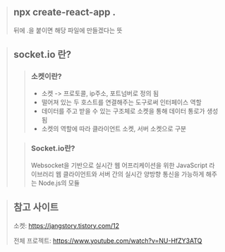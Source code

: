 > ## npx create-react-app .
>
> 뒤에 .을 붙이면 해당 파일에 만들겠다는 뜻

> ## socket.io 란?
>
> > ### 소켓이란?
> >
> > - 소켓 -> 프로토콜, ip주소, 포트넘버로 정의 됨
> > - 떨어져 있는 두 호스트를 연결해주는 도구로써 인터페이스 역할
> > - 데이터를 주고 받을 수 있는 구조체로 소켓을 통해 데이터 통로가 생성됨
> > - 소켓의 역할에 따라 클라이언트 소켓, 서버 소켓으로 구분
>
> > ### Socket.io란?
> >
> > Websocket을 기반으로 실시간 웹 어프리케이션을 위한 JavaScript 라이브러리
> > 웹 클라이언트와 서버 간의 실시간 양방향 통신을 가능하게 해주는 Node.js의 모듈

> ## 참고 사이트
>
> 소켓: https://jangstory.tistory.com/12
>
> 전체 프로젝트: https://www.youtube.com/watch?v=NU-HfZY3ATQ
